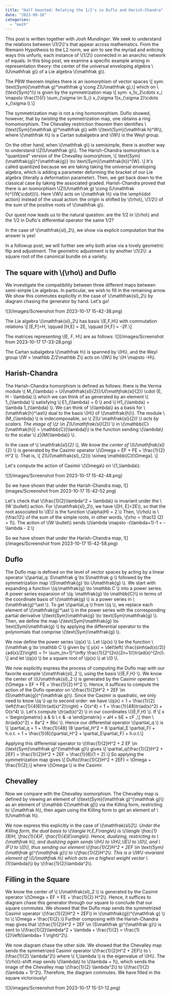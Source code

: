 ```yaml
---
title: "Half Haunted: Relating the 1/2's in Duflo and Harish-Chandra"
date: "2023-09-16"
categories: 
  - "math"
---
```

This post is written together *with Josh Mundinger*. We seek to understand the relations between \\(1/2\\)'s that appear across mathematics. From the Riemann Hypothesis to the L2 norm, we aim to see the myriad and enticing ways this unfurls; each instance of \\(1/2\\) connected in an anarchic network of equals. In this blog post, we examine a specific example arising in representation theory: the center of the universal enveloping algebra \\(U\mathfrak g\\) of a Lie algebra  \\(\mathfrak g\\).

The PBW theorem implies there is an isomorphism of vector spaces 
\\[ sym: \text{Sym}(\mathfrak g)^\mathfrak g \cong Z(U\mathfrak g),\\]
which on \\(\text{Sym}^i\\) is given by the symmetrization map 
\\[ sym: x_1x_2\cdots x_i \mapsto \frac{1}{i!} \sum_{\sigma \in S_i} x_{\sigma 1}x_{\sigma 2}\cdots x_{\sigma i}.\\]

The symmetrization map is not a ring homomorphism. Duflo showed, however, that by *twisting* the symmetrization map, one obtains a ring homomorphism. 
The Chevalley restriction theorem then identifies  \\(\text{Sym}(\mathfrak g)^\mathfrak g\\) with \\(\text{Sym}(\mathfrak h)^W\\), where \\(\mathfrak h\\) is a Cartan subalgebra and \\(W\\) is the Weyl group.

On the other hand, when  \\(\mathfrak g\\) is semisimple, there is another way to understand  \\(Z(U\mathfrak g)\\). 
The Harish-Chandra isomorphism is a "quantized" version of the Chevalley isomorphism, 
\\[ \text{Sym}(\mathfrak{g})^{\mathfrak{g}} \to \text{Sym}(\mathfrak{h})^{W}. \\]
It's called quantized because we are taking taking the universal enveloping algebra, which is adding a parameter deforming the bracket of our Lie algebra (literally a deformation parameter). Then, we get back down to the classical case by taking the associated graded. 
Harish-Chandra proved that there is an isomorphism  \\(Z(U\mathfrak g) \cong (U\mathfrak h)^{(W,\cdot)}\\).
Here  \\(W\\) acts on  \\(\mathfrak h\\) via the \emph{dot action} instead of the usual action: the origin is shifted by \\(\rho\\), \\(1/2\\) of the sum of the positive roots of  \\(\mathfrak g\\).

Our quest now leads us to the natural question: are the 1/2 in  \\(\rho\\) and the 1/2 in Duflo's differential operator the same 1/2?

In the case of \\(\mathfrak{sl}_2\\), we show via explicit computation that the answer is yes! 

In a followup post, we will further see why both arise via a lovely geometric flip and adjustment. The geometric adjustment is by another  \\(1/2\\): a square root of the canonical bundle on a variety.

## The square with \\(\rho\\) and Duflo

We investigate the compatibility between three different maps between semi-simple Lie algebras. In particular, we wish to fill in the remaining arrow. We show this commutes explicitly in the case of \\(\mathfrak{sl}_2\\) by diagram chasing the generator by hand. Let's go!

 ![](/images/Screenshot from 2023-10-17 15-42-38.png)

The Lie algebra \\(\mathfrak{sl}_2\\) has basis \\(E,F,H\\) with commutation relations 
\\[ [E,F]=H, \qquad [H,E] = 2E, \qquad [H,F] = -2F.\\]

The matrices representing \\(E, F, H\\) are as follows: 
![](/images/Screenshot from 2023-10-17 17-33-28.png)

The Cartan subalgebra \\(\mathfrak h\\) is spanned by \\(H\\),
and the Weyl group \\(W = \mathbb Z/2\mathbb Z\\) acts on \\(W\\) by \\(H \mapsto -H\\).


## Harish-Chandra


The Harish-Chandra homorphism is defined as follows: there is the Verma module
\\( M_{\lambda} = U(\mathfrak{sl}_{2})/U(\mathfrak{sl}_{2}) \cdot (E, H - \lambda).\\)
which we can think of as generated by an element \\( 1_{\lambda} \\) satisfying \\( E1_{\lambda} = 0 \\) and \\( H1_{\lambda} = \lambda 1_{\lambda} \\).
We can think of \\(\lambda\\) as a basis for \\(\mathfrak{h}^\ast\\) dual to the basis \\(H\\) of \\(\mathfrak{h}\\).
The module \\(M_{\lambda} \\) is indecomposable, so \\( Z(U \mathfrak{sl}_{2}) \\) acts by scalars.
The image of \\(z \in Z(U\mathfrak{sl}_{2}) \\) in \\(\mathbb{C}[\mathfrak{h}] = \mathbb{C}[\lambda]\\) is the function sending \\(\lambda\\) to the scalar \\( z|_{M_{\lambda}} \\).

In the case of \\( \mathfrak{sl}_{2} \\), We know the center of \\(U\mathfrak{sl}_{2} \\) is generated by the Casimir operator \\(\Omega = EF + FE + \frac{1}{2} H^2 \\). That is, \\[ Z(U(\mathfrak{sl}_{2})) \simeq \mathbb{C}[\Omega]. \\]

Let's compute the action of Casimir \\(\Omega\\) on \\(1_\lambda\\):

 ![](/images/Screenshot from 2023-10-17 15-42-48.png)

So we have shown that under the Harish-Chandra map,
![](images/Screenshot from 2023-10-17 15-42-52.png)


Let's check that \\(\frac{1}{2}\lambda^2 + \lambda\\) is invariant under the \\(W \bullet\\) action. For \\(\mathfrak{sl}_2\\), we have \\([H, E]=2E\\), so that the root associated to \\(E\\) is the function \\(\alpha(H) = 2.\\) Then, \\(\rho\\) is \\(\frac12\\) of the sum of the simple roots, in other words, \\(\rho = \frac12 (2) = 1\\). The action of \\(W \bullet\\) sends \\(\lambda \mapsto -(\lambda+1)-1 = -\lambda - 2.\\)

So we have shown that under the Harish-Chandra map,
![](/images/Screenshot from 2023-10-17 15-42-58.png)


## Duflo 

The Duflo map is defined on the level of vector spaces by acting by a linear operator \\(\partial_q: S\mathfrak g \to S\mathfrak g \\) followed by the symmetrization map \\(S\mathfrak{g} \to U\mathfrak{g} \\). We start with expanding a function \\(q:\mathfrak{g} \to \mathbb C \\) into a power series. A power series expansion of \\(q: \mathfrak{g} \to \mathbb{C}\\) in terms of the coordinate basis of \\(\mathfrak{g} \\) is a power series in \\(\mathfrak{g}^\ast \\). To get \\(\partial_q \\) from \\(q \\), we replace each element of \\(\mathfrak{g}^\ast \\) in the power series with the corresponding partial derivative \\(\text{Sym}\mathfrak{g} \to \text{Sym}\mathfrak{g} \\). Then, we define the map \\(\text{Sym}\mathfrak{g} \to \text{Sym}\mathfrak{g} \\) by applying the differential operator to the polynomials that comprise \\(\text{Sym}\mathfrak{g} \\).

We now define the power series \\(q(x) \\). Let \\(p(x) \\) be the function \\(\mathfrak g \to \mathbb C \\) given by 
\\[ p(x) = \det\left( \frac{sinh(ad(x)/2)}{ad(x)/2}\right) = 1+ \sum_{n=1}^\infty \frac{1}{2^{2n}(2n+1)!}tr(ad(x)^{2n}). \\]
and let \\(q(x) \\) be a square root of \\(p(x) \\) at \\(0 \\). 

We now explicitly express the process of computing the Duflo map with our favorite example \\(\mathfrak{sl}_2 \\), using the basis \\(\{E,F,H\} \\).
We know the center of \\(U\mathfrak{sl}_2 \\) is generated by the Casimir operator \\(\Omega = EF + FE + \frac{1}{2} H^2 \\).
Hence, it suffices to compute the action of the Duflo operator on \\(\frac{1}{2}H^2 + 2EF \in (S\mathfrak{g})^{\mathfrak g}\\). 
Since the Casimir is quadratic, we only need to know \\(q \\) up to second order: we have \\(q(x) = 1 + \frac{1}{2} \left(\frac{1}{4(6)}tr(ad(x)^2)\right) + O(x^4) = 1 + \frac{1}{48}tr(ad(x)^2) + O(x^4) \\).
Let's compute \\(tr(ad(x)^2) \\) in our coordinates \\(\{E,F,H\} \\).
If 
\\[ x = \begin{pmatrix} a & b \\ c & -a \end{pmatrix} = aH + bE + cF ,\\]
then \\(tr(ad(x)^2) = 8a^2 + 8bc \\).
Hence our differential operator \\(\partial_q \\) is 
\\[ \partial_q = 1 + \frac{1}{48} (8 \partial_H^2 + 8 \partial_E \partial_F) + h.o.t. = 1 + \frac{1}{6}(\partial_H^2 + \partial_E\partial_F) + h.o.t.\\]

Applying this differential operator to 
\\(\frac{1}{2}H^2 + 2 EF \in (\text{Sym}\mathfrak g)^{\mathfrak g}\\)
gives 
\\[ \partial_q(\frac{1}{2}H^2 + 2EF) = \frac{1}{2}H^2 + 2EF + \frac{1}{6}(1 + 2).\\]
So applying the symmetrization map gives 
\\[ Duflo(\frac{1}{2}H^2 + 2EF) = \Omega + \frac{1}{2},\\]
where \\(\Omega \\) is the Casimir. 

## Chevalley

Now we compare with the Chevalley isomorphism. The Chevalley map is defined by viewing an element of \\(\text{Sym}(\mathfrak g)^{\mathfrak g}\\)
as an element of \\(\mathbb C[\mathfrak g]\\) via the Killing form, 
restricting to \\(\mathfrak h\\),
then again using the Killing form to get an element of \\(U\mathfrak h\\).

We now express this explicitly in the case of \\(\mathfrak{sl}_2\\). Under the Killing form, the dual basis to \\(\langle H,E,F\rangle\\) is \\(\langle \frac{1}{8}H, \frac{1}{4}F, \frac{1}{4}E\rangle\\).
Hence, dualizing, restricting to \\(\mathfrak h\\), and dualizing again sends \\(H\\) to \\(H\\),\\(E\\) to \\(0\\), and \\(F\\) to \\(0\\),
thus sending our element \\(\frac{1}{2}H^2 + 2EF \in \text{Sym}(\mathfrak g)^{\mathfrak g}\\) to \\(\frac{1}{2}H^2\\). This is a \\(W\\)-invariant element of \\(U\mathfrak h\\) which acts on a highest weight vector \\(1_{\lambda}\\) by \\(\frac{1}{2}\lambda^2\\).


## Filling in the Square

We know the center of \\( U\mathfrak{sl}_2 \\) is generated by the Casimir operator \\(\Omega = EF + FE + \frac{1}{2} H^2\\). Hence, it suffices to diagram chase this generator through our square to conclude that our square commutes. We showed that the Duflo map sends the symmetrized Casimir operator \\(\frac{1}{2}H^2 + 2EF\\) in \\(\mathfrak{g})^{\mathfrak g} \\) to \\( \Omega + \frac{1}{2}.\\) Further composing with the Harish-Chandra map gives that 
\\(\frac{1}{2}H^2 + 2EF \in (S\mathfrak g)^{\mathfrak g}\\)
is sent to \\(\frac{1}{2}\lambda^2 + \lambda + \frac{1}{2} = \frac{1}{2}\left(\lambda+ 1 \right)^2\\). 

We now diagram chase the other side. We showed that the Chevalley map sends the symmetrized Casimir operator \\(\frac{1}{2}H^2 + 2EF\\) to \\(\frac{1}{2} \lambda^2\\) where \\( 1_\lambda \\) is the eigenvalue of \\(H\\). The \\(\rho\\)-shift map sends \\(\lambda\\) to \\(\lambda + 1\\), which sends the image of the Chevalley map \\(\frac{1}{2} \lambda^2\\) to \\(\frac{1}{2} (\lambda + 1)^2\\). Therefore, the diagram commutes. We have filled in the square victoriously!

![](/images/Screenshot from 2023-10-17 15-51-12.png)
